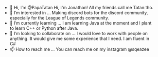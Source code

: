 - 👋 Hi, I’m @PapaTatan Hi, I'm Jonathan! All my friends call me Tatan tho.
- 👀 I’m interested in ... Making discord bots for the discord community, especially for the League of Legends community.
- 🌱 I’m currently learning ... I am learning Java at the moment and I plant to learn C++ or Python after Java.
- 💞️ I’m looking to collaborate on ... I would love to work with people on anything. It would give me some experience that I need. I am fluent in C#
- 📫 How to reach me ... You can reach me on my instagram @sqeazee

<!---
PapaTatan/PapaTatan is a ✨ special ✨ repository because its `README.md` (this file) appears on your GitHub profile.
You can click the Preview link to take a look at your changes.
--->
